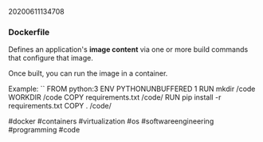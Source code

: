 20200611134708

### Dockerfile 

Defines an application's **image content** via one or more build commands that configure that image.

Once built, you can run the image in a container.

Example:
``
FROM python:3
ENV PYTHONUNBUFFERED 1
RUN mkdir /code
WORKDIR /code
COPY requirements.txt /code/
RUN pip install -r requirements.txt
COPY . /code/

#docker #containers #virtualization #os #softwareengineering #programming #code